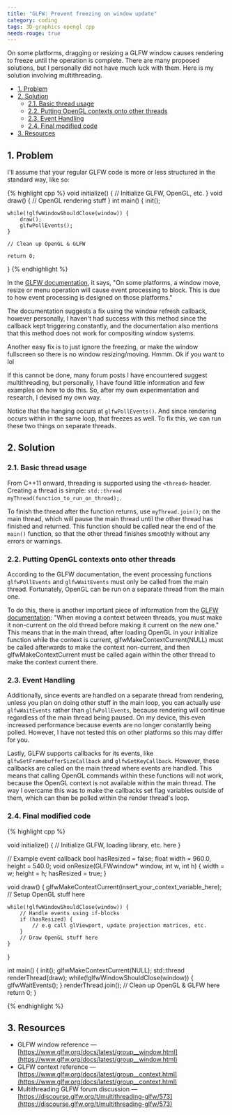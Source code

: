 ```yaml
---
title: "GLFW: Prevent freezing on window update"
category: coding
tags: 3D-graphics opengl cpp
needs-rouge: true
---
```

On some platforms, dragging or resizing a GLFW window causes rendering to freeze until the operation is complete. There are many proposed solutions, but I personally did not have much luck with them. Here is my solution involving multithreading.

<!--split-->

- [1. Problem](#1-problem)
- [2. Solution](#2-solution)
  - [2.1. Basic thread usage](#21-basic-thread-usage)
  - [2.2. Putting OpenGL contexts onto other threads](#22-putting-opengl-contexts-onto-other-threads)
  - [2.3. Event Handling](#23-event-handling)
  - [2.4. Final modified code](#24-final-modified-code)
- [3. Resources](#3-resources)

<!--split-->

## 1. Problem
I'll assume that your regular GLFW code is more or less structured in the standard way, like so:

{% highlight cpp %}
void initialize() {
    // Initialize GLFW, OpenGL, etc.
}
void draw() {
    // OpenGL rendering stuff
}
int main() {
    init();

    while(!glfwWindowShouldClose(window)) {
        draw();
        glfwPollEvents();
    }

    // Clean up OpenGL & GLFW

    return 0;
}
{% endhighlight %}

In the [GLFW documentation](https://www.glfw.org/docs/latest/group__window.html#ga37bd57223967b4211d60ca1a0bf3c832), it says, "On some platforms, a window move, resize or menu operation will cause event processing to block. This is due to how event processing is designed on those platforms."

The documentation suggests a fix using the window refresh callback, however personally, I haven't had success with this method since the callback kept triggering constantly, and the documentation also mentions that this method does not work for compositing window systems.

Another easy fix is to just ignore the freezing, or make the window fullscreen so there is no window resizing/moving. Hmmm. Ok if you want to lol

If this cannot be done, many forum posts I have encountered suggest multithreading, but personally, I have found little information and few examples on how to do this. So, after my own experimentation and research, I devised my own way.

Notice that the hanging occurs at `glfwPollEvents()`. And since rendering occurs within in the same loop, that freezes as well. To fix this, we can run these two things on separate threads.

## 2. Solution

### 2.1. Basic thread usage

From C++11 onward, threading is supported using the `<thread>` header. Creating a thread is simple: `std::thread myThread(function_to_run_on_thread);`.

To finish the thread after the function returns, use `myThread.join()`; on the main thread, which will pause the main thread until the other thread has finished and returned. This function should be called near the end of the `main()` function, so that the other thread finishes smoothly without any errors or warnings.

### 2.2. Putting OpenGL contexts onto other threads

According to the GLFW documentation, the event processing functions `glfwPollEvents` and `glfwWaitEvents` must only be called from the main thread. Fortunately, OpenGL can be run on a separate thread from the main one.

To do this, there is another important piece of information from the [GLFW documentation](https://www.glfw.org/docs/latest/group__context.html#ga1c04dc242268f827290fe40aa1c91157): "When moving a context between threads, you must make it non-current on the old thread before making it current on the new one." This means that in the main thread, after loading OpenGL in your initialize function while the context is current, glfwMakeContextCurrent(NULL) must be called afterwards to make the context non-current, and then glfwMakeContextCurrent must be called again within the other thread to make the context current there.

### 2.3. Event Handling

Additionally, since events are handled on a separate thread from rendering, unless you plan on doing other stuff in the main loop, you can actually use `glfwWaitEvents` rather than `glfwPollEvents`, because rendering will continue regardless of the main thread being paused. On my device, this even increased performance because events are no longer constantly being polled. However, I have not tested this on other platforms so this may differ for you.

Lastly, GLFW supports callbacks for its events, like `glfwSetFramebufferSizeCallback` and `glfwSetKeyCallback`. However, these callbacks are called on the main thread where events are handled. This means that calling OpenGL commands within these functions will not work, because the OpenGL context is not available within the main thread. The way I overcame this was to make the callbacks set flag variables outside of them, which can then be polled within the render thread's loop.

### 2.4. Final modified code

{% highlight cpp %}

void initialize() {
    // Initialize GLFW, loading library, etc. here
}

// Example event callback
bool hasResized = false;
float width = 960.0, height = 540.0;
void onResize(GLFWwindow* window, int w, int h) {
    width = w;
    height = h;
    hasResized = true;
}

void draw() {
    glfwMakeContextCurrent(insert_your_context_variable_here);
    // Setup OpenGL stuff here

    while(!glfwWindowShouldClose(window)) {
        // Handle events using if-blocks
        if (hasResized) {
            // e.g call glViewport, update projection matrices, etc.
        }
        // Draw OpenGL stuff here
    }
}

int main() {
    init();
    glfwMakeContextCurrent(NULL);
    std::thread renderThread(draw);
    while(!glfwWindowShouldClose(window)) {
        glfwWaitEvents();
    }
    renderThread.join();
    // Clean up OpenGL & GLFW here
    return 0;
}

{% endhighlight %}

## 3. Resources
* GLFW window reference — [https://www.glfw.org/docs/latest/group__window.html](https://www.glfw.org/docs/latest/group__window.html)
* GLFW context reference — [https://www.glfw.org/docs/latest/group__context.html](https://www.glfw.org/docs/latest/group__context.html)
* Multithreading GLFW forum discussion — [https://discourse.glfw.org/t/multithreading-glfw/573](https://discourse.glfw.org/t/multithreading-glfw/573)